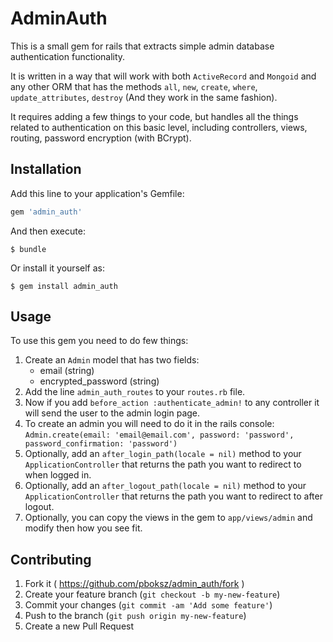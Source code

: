 # AdminAuth

This is a small gem for rails that extracts simple admin database authentication functionality.

It is written in a way that will work with both `ActiveRecord` and `Mongoid` and any other ORM that has the methods `all`, `new`, `create`, `where`, `update_attributes`, `destroy` (And they work in the same fashion).

It requires adding a few things to your code, but handles all the things related to authentication on this basic level, including controllers, views, routing, password encryption (with BCrypt).

## Installation

Add this line to your application's Gemfile:

```ruby
gem 'admin_auth'
```

And then execute:

    $ bundle

Or install it yourself as:

    $ gem install admin_auth

## Usage

To use this gem you need to do few things:

1. Create an `Admin` model that has two fields:
    - email (string)
    - encrypted_password (string)
2. Add the line `admin_auth_routes` to your `routes.rb` file.
3. Now if you add `before_action :authenticate_admin!` to any controller it will send the user to the admin login page.
4. To create an admin you will need to do it in the rails console: `Admin.create(email: 'email@email.com', password: 'password', password_confirmation: 'password')`
5. Optionally, add an `after_login_path(locale = nil)` method to your `ApplicationController` that returns the path you want to redirect to when logged in.
6. Optionally, add an `after_logout_path(locale = nil)` method to your `ApplicationController` that returns the path you want to redirect to after logout.
7. Optionally, you can copy the views in the gem to `app/views/admin` and modify then how you see fit.

## Contributing

1. Fork it ( https://github.com/pboksz/admin_auth/fork )
2. Create your feature branch (`git checkout -b my-new-feature`)
3. Commit your changes (`git commit -am 'Add some feature'`)
4. Push to the branch (`git push origin my-new-feature`)
5. Create a new Pull Request

